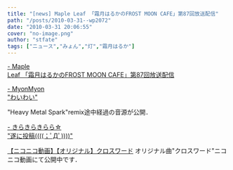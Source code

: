 ```yaml
---
title: "[news] Maple Leaf 「霜月はるかのFROST MOON CAFE」第87回放送配信"
path: "/posts/2010-03-31--wp2072"
date: "2010-03-31 20:06:55"
cover: "no-image.png"
author: "stfate"
tags: ["ニュース","みょん","灯","霜月はるか"]
---
```


<style type="text/css">
<!--
p {white-space: pre-wrap};
-->
</style>

<a  href="http://www.timerocket.co.jp/fmc/" target="_blank">- Maple Leaf 「霜月はるかのFROST MOON CAFE」第87回放送配信</a>
<div ></div>

<a  href="http://www.myonmyon.com/" target="_blank">- MyonMyon "わいわい"</a>
<div >"Heavy Metal Spark"remix途中経過の音源が公開．</div>

<a  href="http://akari.sakura.tv/" target="_blank">- きらきらきらら☆ "遂に投稿((((；ﾟДﾟ))))"</a>
<div ><script type="text/javascript" src="http://ext.nicovideo.jp/thumb_watch/sm10223309"></script><noscript><a href="http://www.nicovideo.jp/watch/sm10223309">【ニコニコ動画】【オリジナル】クロスワード</a></noscript>
オリジナル曲"クロスワード"ニコニコ動画にて公開中です．</div>